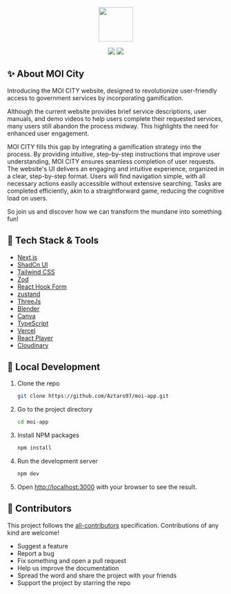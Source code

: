<!-- PROJECT INFOS -->
<div align="center">
 <a href="https://github.com/Aztaro97/MOI-APP"><img src="" height="80px" /></a>

<br />

 <p align="center">
  <a><img src="https://img.shields.io/github/stars/aztaro97/moi-app" /></a>
 <a><img src="https://img.shields.io/badge/LICENSE-MIT-brightgreen" /></a>
 </p>
</div>


<!-- DETAIL ABOUT THE PROJECT -->
## ✨ About MOI City
Introducing the MOI CITY website, designed to revolutionize user-friendly access to government services by incorporating gamification.

Although the current website provides brief service descriptions, user manuals, and demo videos to help users complete their requested services, many users still abandon the process midway. This highlights the need for enhanced user engagement.

MOI CITY fills this gap by integrating a gamification strategy into the process. By providing intuitive, step-by-step instructions that improve user understanding, MOI CITY ensures seamless completion of user requests. The website's UI delivers an engaging and intuitive experience, organized in a clear, step-by-step format. Users will find navigation simple, with all necessary actions easily accessible without extensive searching. Tasks are completed efficiently, akin to a straightforward game, reducing the cognitive load on users.

So join us and discover how we can transform the mundane into something fun!

## 🚀 Tech Stack & Tools
- [Next.js](https://nextjs.org/?ref=cal.com)
- [ShadCn UI](https://tailwindcss.com/?ref=cal.com)
- [Tailwind CSS](https://ui.shadcn.com/)
- [Zod](https://github.com/colinhacks/zod)
- [React Hook Form](https://react-hook-form.com)
- [zustand](https://zustand-demo.pmnd.rs/)
- [ThreeJs](https://threejs.org/)
- [Blender](https://www.blender.org/)
- [Canva](https://www.canva.com/)
- [TypeScript](https://www.typescriptlang.org/)
- [Vercel](https://vercel.com/)
- [React Player](https://cookpete.com/react-player/)
- [Cloudinary](https://https://cloudinary.com/)





<!-- DEVELOPMENT -->
## 🎉 Local Development

1. Clone the repo
   ```sh
   git clone https://github.com/Aztaro97/moi-app.git
   ```
2. Go to the project directory
	```sh
	cd moi-app
	```
3. Install NPM packages
   ```sh
   npm install
   ```
4. Run the development server
   ```sh
   npm dev
   ```
5. Open [http://localhost:3000](http://localhost:3000) with your browser to see the result.






<!-- CONTRIBUTION -->
## 🎉 Contributors

<!-- ALL-CONTRIBUTORS-LIST:START - Do not remove or modify this section -->
<!-- prettier-ignore-start -->
<!-- markdownlint-disable -->

<!-- markdownlint-restore -->
<!-- prettier-ignore-end -->
<!-- ALL-CONTRIBUTORS-LIST:END -->

This project follows the [all-contributors](https://allcontributors.org) specification.
Contributions of any kind are welcome!
-  Suggest a feature
-  Report a bug
-  Fix something and open a pull request
-  Help us improve the documentation
-  Spread the word and share the project with your friends
-  Support the project by starring the repo

